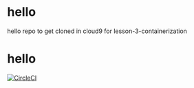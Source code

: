 # hello
hello repo to get cloned in cloud9 for lesson-3-containerization
# hello
[![CircleCI](https://dl.circleci.com/status-badge/img/gh/kagitajagadeesh/hello/tree/main.svg?style=svg)](https://dl.circleci.com/status-badge/redirect/gh/kagitajagadeesh/hello/tree/main)

